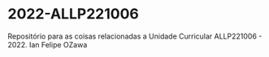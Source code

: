 # 2022-ALLP221006
Repositório para as coisas relacionadas a Unidade Curricular ALLP221006 - 2022.
Ian Felipe OZawa
